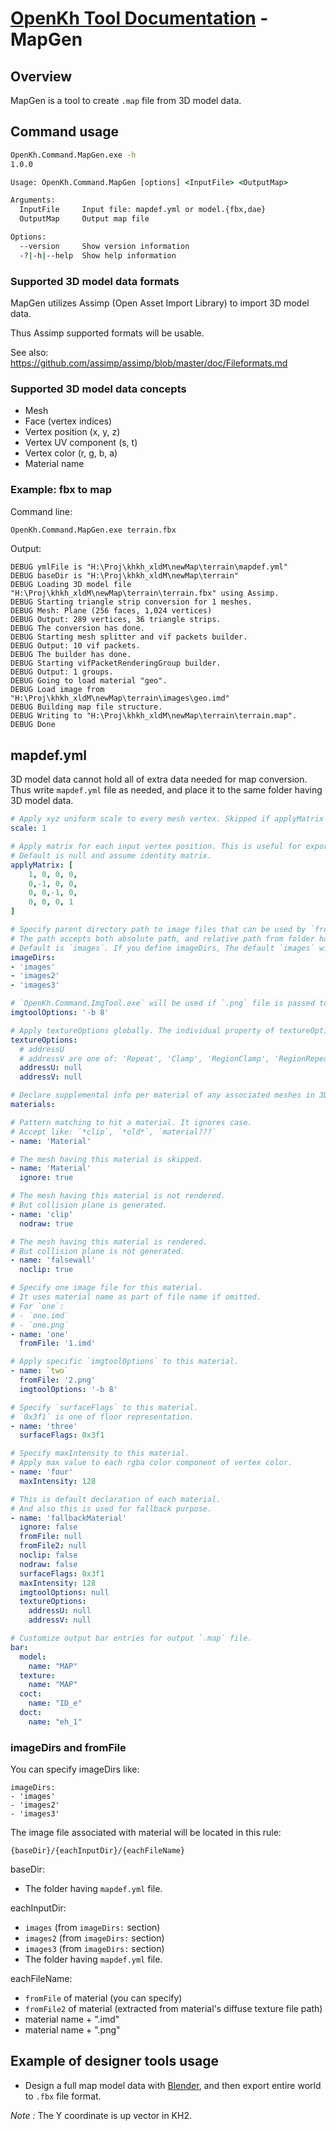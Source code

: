 # [OpenKh Tool Documentation](../index.md) - MapGen

## Overview

MapGen is a tool to create `.map` file from 3D model data.

## Command usage

```bat
OpenKh.Command.MapGen.exe -h
1.0.0

Usage: OpenKh.Command.MapGen [options] <InputFile> <OutputMap>

Arguments:
  InputFile     Input file: mapdef.yml or model.{fbx,dae}
  OutputMap     Output map file

Options:
  --version     Show version information
  -?|-h|--help  Show help information
```

### Supported 3D model data formats

MapGen utilizes Assimp (Open Asset Import Library) to import 3D model data.

Thus Assimp supported formats will be usable.

See also: https://github.com/assimp/assimp/blob/master/doc/Fileformats.md

### Supported 3D model data concepts

- Mesh
- Face (vertex indices)
- Vertex position (x, y, z)
- Vertex UV component (s, t)
- Vertex color (r, g, b, a)
- Material name

### Example: fbx to map

Command line:

```bat
OpenKh.Command.MapGen.exe terrain.fbx
```

Output:

```
DEBUG ymlFile is "H:\Proj\khkh_xldM\newMap\terrain\mapdef.yml"
DEBUG baseDir is "H:\Proj\khkh_xldM\newMap\terrain"
DEBUG Loading 3D model file "H:\Proj\khkh_xldM\newMap\terrain\terrain.fbx" using Assimp.
DEBUG Starting triangle strip conversion for 1 meshes.
DEBUG Mesh: Plane (256 faces, 1,024 vertices)
DEBUG Output: 289 vertices, 36 triangle strips.
DEBUG The conversion has done.
DEBUG Starting mesh splitter and vif packets builder.
DEBUG Output: 10 vif packets.
DEBUG The builder has done.
DEBUG Starting vifPacketRenderingGroup builder.
DEBUG Output: 1 groups.
DEBUG Going to load material "geo".
DEBUG Load image from "H:\Proj\khkh_xldM\newMap\terrain\images\geo.imd"
DEBUG Building map file structure.
DEBUG Writing to "H:\Proj\khkh_xldM\newMap\terrain\terrain.map".
DEBUG Done
```

## mapdef.yml

3D model data cannot hold all of extra data needed for map conversion.
Thus write `mapdef.yml` file as needed, and place it to the same folder having 3D model data.

```yml
# Apply xyz uniform scale to every mesh vertex. Skipped if applyMatrix exists.
scale: 1

# Apply matrix for each input vertex position. This is useful for exported map from KH1.
# Default is null and assume identity matrix.
applyMatrix: [
    1, 0, 0, 0, 
    0,-1, 0, 0, 
    0, 0,-1, 0, 
    0, 0, 0, 1
]

# Specify parent directory path to image files that can be used by `fromFile`
# The path accepts both absolute path, and relative path from folder having `mapdef.yml`.
# Default is `images`. If you define imageDirs, The default `images` will be lost.
imageDirs:
- 'images'
- 'images2'
- 'images3'

# `OpenKh.Command.ImgTool.exe` will be used if `.png` file is passed to `fromFile`
imgtoolOptions: '-b 8'

# Apply textureOptions globally. The individual property of textureOptions will be adopted.
textureOptions:
  # addressU
  # addressV are one of: 'Repeat', 'Clamp', 'RegionClamp', 'RegionRepeat'
  addressU: null
  addressV: null

# Declare supplemental info per material of any associated meshes in 3D model data
materials:

# Pattern matching to hit a material. It ignores case.
# Accept like: `*clip`, `*old*`, `material???`
- name: 'Material'

# The mesh having this material is skipped.
- name: 'Material'
  ignore: true

# The mesh having this material is not rendered.
# But collision plane is generated.
- name: 'clip'
  nodraw: true

# The mesh having this material is rendered.
# But collision plane is not generated.
- name: 'falsewall'
  noclip: true

# Specify one image file for this material.
# It uses material name as part of file name if omitted.
# For `one`:
# - `one.imd`
# - `one.png`
- name: 'one'
  fromFile: '1.imd'

# Apply specific `imgtoolOptions` to this material.
- name: `two`
  fromFile: '2.png'
  imgtoolOptions: '-b 8'

# Specify `surfaceFlags` to this material.
# `0x3f1` is one of floor representation.
- name: 'three'
  surfaceFlags: 0x3f1

# Specify maxIntensity to this material.
# Apply max value to each rgba color component of vertex color.
- name: 'four'
  maxIntensity: 128

# This is default declaration of each material.
# And also this is used for fallback purpose.
- name: 'fallbackMaterial'
  ignore: false
  fromFile: null
  fromFile2: null
  noclip: false
  nodraw: false
  surfaceFlags: 0x3f1
  maxIntensity: 128
  imgtoolOptions: null
  textureOptions:
    addressU: null
    addressV: null

# Customize output bar entries for output `.map` file.
bar:
  model:
    name: "MAP"
  texture:
    name: "MAP"
  coct:
    name: "ID_e"
  doct:
    name: "eh_1"
```

### imageDirs and fromFile

You can specify imageDirs like:

```
imageDirs:
- 'images'
- 'images2'
- 'images3'
```

The image file associated with material will be located in this rule:

`{baseDir}/{eachInputDir}/{eachFileName}`

baseDir:

- The folder having `mapdef.yml` file.

eachInputDir:

- `images` (from `imageDirs:` section)
- `images2` (from `imageDirs:` section)
- `images3` (from `imageDirs:` section)
- The folder having `mapdef.yml` file.

eachFileName:

- `fromFile` of material (you can specify)
- `fromFile2` of material (extracted from material's diffuse texture file path)
- material name + ".imd"
- material name + ".png"


## Example of designer tools usage

- Design a full map model data with [Blender](https://www.blender.org/),
  and then export entire world to `.fbx` file format.

_Note :_ The Y coordinate is up vector in KH2.
